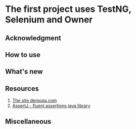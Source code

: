 # The first project uses TestNG, Selenium and Owner

## Acknowledgment

## How to use

## What's new

## Resources
1. [The site demoqa.com](https://demoqa.com/)
2. [AssertJ - fluent assertions java library](https://assertj.github.io/doc/)

## Miscellaneous
